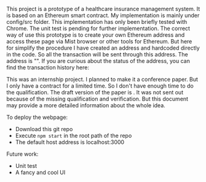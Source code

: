 This project is a prototype of a healthcare insurance management system. It is
based on an Ethereum smart contract.
My implementation is mainly under config/src folder. This implementation has only
been briefly tested with Chrome. The unit test is pending for further implementation.
The correct way of use this prototype is to create your own Ethereum address and
access these page via Mist browser or other tools for Ethereum. But here for simplify
the procedure I have created an address and hardcoded directly in the code. So
all the transaction will be sent through this address.
The address is "". If you are curious about the status of the address, you can
 find the transaction history here:

This was an internship project. I planned to make it a conference paper. But I
only have a contract for a limited time. So I don't have enough time to do the
qualification. The draft version of the paper is . It was not sent out because of
the missing qualification and verification. But this document may provide a more
detailed information about the whole idea.

To deploy the webpage:
* Download this git repo
* Execute `npm start` in the root path of the repo
* The default host address is localhost:3000

Future work:
* Unit test
* A fancy and cool UI 
